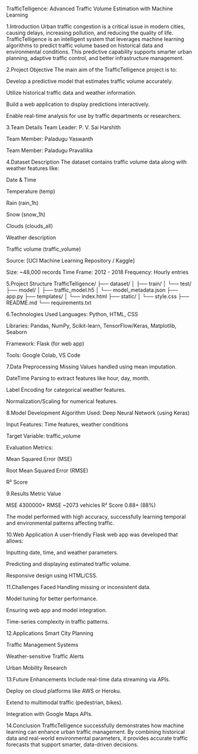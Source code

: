 TrafficTelligence: Advanced Traffic Volume Estimation with Machine Learning

1.Introduction
Urban traffic congestion is a critical issue in modern cities, causing delays, increasing pollution, and reducing the quality of life. TrafficTelligence is an intelligent system that leverages machine learning algorithms to predict traffic volume based on historical data and environmental conditions. This predictive capability supports smarter urban planning, adaptive traffic control, and better infrastructure management.

2.Project Objective
The main aim of the TrafficTelligence project is to:

Develop a predictive model that estimates traffic volume accurately.

Utilize historical traffic data and weather information.

Build a web application to display predictions interactively.

Enable real-time analysis for use by traffic departments or researchers.

3.Team Details
Team Leader: P. V. Sai Harshith

Team Member: Paladugu Yaswanth

Team Member: Paladugu Pravallika

4.Dataset Description
The dataset contains traffic volume data along with weather features like:

Date & Time

Temperature (temp)

Rain (rain_1h)

Snow (snow_1h)

Clouds (clouds_all)

Weather description

Traffic volume (traffic_volume)

Source: [UCI Machine Learning Repository / Kaggle]

Size: ~48,000 records Time Frame: 2012 - 2018 Frequency: Hourly entries

5.Project Structure
TrafficTelligence/ ├── dataset/ │ ├── train/ │ └── test/ ├── model/ │ ├── traffic_model.h5 │ └── model_metadata.json ├── app.py ├── templates/ │ └── index.html ├── static/ │ └── style.css ├── README.md └── requirements.txt

6.Technologies Used
Languages: Python, HTML, CSS

Libraries: Pandas, NumPy, Scikit-learn, TensorFlow/Keras, Matplotlib, Seaborn

Framework: Flask (for web app)

Tools: Google Colab, VS Code

7.Data Preprocessing
Missing Values handled using mean imputation.

DateTime Parsing to extract features like hour, day, month.

Label Encoding for categorical weather features.

Normalization/Scaling for numerical features.

8.Model Development
Algorithm Used: Deep Neural Network (using Keras)

Input Features: Time features, weather conditions

Target Variable: traffic_volume

Evaluation Metrics:

Mean Squared Error (MSE)

Root Mean Squared Error (RMSE)

R² Score

9.Results
Metric Value

MSE 4300000+ RMSE ~2073 vehicles R² Score 0.88+ (88%)

The model performed with high accuracy, successfully learning temporal and environmental patterns affecting traffic.

10.Web Application
A user-friendly Flask web app was developed that allows:

Inputting date, time, and weather parameters.

Predicting and displaying estimated traffic volume.

Responsive design using HTML/CSS.

11.Challenges Faced
Handling missing or inconsistent data.

Model tuning for better performance.

Ensuring web app and model integration.

Time-series complexity in traffic patterns.

12.Applications
Smart City Planning

Traffic Management Systems

Weather-sensitive Traffic Alerts

Urban Mobility Research

13.Future Enhancements
Include real-time data streaming via APIs.

Deploy on cloud platforms like AWS or Heroku.

Extend to multimodal traffic (pedestrian, bikes).

Integration with Google Maps APIs.

14.Conclusion
TrafficTelligence successfully demonstrates how machine learning can enhance urban traffic management. By combining historical data and real-world environmental parameters, it provides accurate traffic forecasts that support smarter, data-driven decisions.
